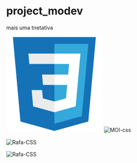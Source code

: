 # project_modev
mais uma tnetativa

![MOl-css](https://raw.githubusercontent.com/devicons/devicon/master/icons/css3/css3-original.svg)
![MOl-css](https://github.com/jmotec1/project_modev/Images/1_q6F0j8HFHd8jeYXyQBqrCQ-300x169.jpg)

<img align="center" alt="Rafa-CSS" height="50" width="50" src="https://github.com/brunobertolini/pagix/blob/master/pagination.png"></a>

<img align="center" alt="Rafa-CSS" height="50" width="50" src="https://cdn.jsdelivr.net/gh/devicons/devicon/icons/mysql/mysql-plain-wordmark.svg" />